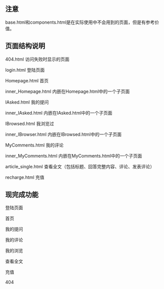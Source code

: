 ## 注意

base.html和components.html是在实际使用中不会用到的页面，但是有参考价值。



## 页面结构说明

404.html 访问失败时显示的页面

login.html 登陆页面

Homepage.html 首页

inner_Homepage.html 内嵌在Homepage.html中的一个子页面

IAsked.html 我的提问

inner_IAsked.html 内嵌在IAsked.html中的一个子页面

IBrowsed.html 我浏览过

inner_IBrowser.html 内嵌在IBrowsed.html中的一个子页面

MyComments.html 我的评论

inner_MyComments.html 内嵌在MyComments.html中的一个子页面

article_single.html 查看全文（包括标题、回答完整内容、评论、发表评论）

recharge.html 充值



## 现完成功能

登陆页面

首页

我的提问

我的评论

我的浏览

查看全文

充值

404